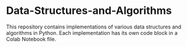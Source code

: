 # Data-Structures-and-Algorithms
This repository contains implementations of various data structures and algorithms in Python. Each implementation has its own code block in a Colab Notebook file.
